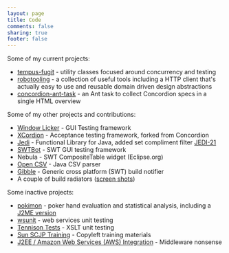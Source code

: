 ```yaml
---
layout: page
title: Code
comments: false
sharing: true
footer: false
---
```

Some of my current projects:

* [tempus-fugit](http://tempusfugitlibrary.org/) - utility classes focused around concurrency and testing
* [robotooling](http://www.robotooling.com) - a collection of useful tools including a HTTP client that's actually easy to use and reusable domain driven design abstractions
* [concordion-ant-task](http://badrobot.googlecode.com/svn/trunk/bad.robot/concordion-ant-task/manual/Overview.html) - an Ant task to collect Concordion specs in a single HTML overview


Some of my other projects and contributions:

* [Window Licker](http://code.google.com/p/windowlicker/) - GUI Testing framework
* [XCordion](http://code.google.com/p/xcordion/) - Acceptance testing framework, forked from Concordion
* [Jedi](http://jedi.codehaus.org/) - Functional Library for Java, added set compliment filter [JEDI-21](http://jira.codehaus.org/browse/JEDI-21)
* [SWTBot](http://www.eclipse.org/swtbot/) - SWT GUI testing framework
* Nebula - SWT CompositeTable widget (Eclipse.org)
* [Open CSV](http://opencsv.sourceforge.net/) - Java CSV parser
* [Gibble](http://code.google.com/p/gibble) - Generic cross platform (SWT) build notifier
* A couple of build radiators ([screen shots](builds.html))

Some inactive projects:

* [pokimon](http://sourceforge.net/projects/pokimon) - poker hand evaluation and statistical analysis, including a [J2ME version](pokimon.html)
* [wsunit](https://wsunit.dev.java.net/) - web services unit testing
* [Tennison Tests](http://tennison-tests.sourceforge.net/index.html) - XSLT unit testing
* [Sun SCJP Training](http://sourceforge.net/projects/scjp-course) - Copyleft training materials
* [J2EE / Amazon Web Services (AWS) Integration](http://sourceforge.net/projects/awsintegration) - Middleware nonsense